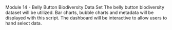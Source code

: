 Module 14 - Belly Button Biodiversity Data Set
The belly button biodiversity dataset will be utilized. Bar charts, bubble charts and metadata will be displayed with this script. The dashboard will be interactive to allow users to hand select data.
